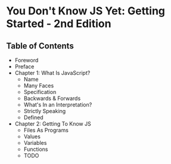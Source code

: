 # You Don't Know JS Yet: Getting Started - 2nd Edition

## Table of Contents

* Foreword
* Preface
* Chapter 1: What Is JavaScript?
	* Name
	* Many Faces
	* Specification
	* Backwards & Forwards
	* What's In an Interpretation?
    * Strictly Speaking
	* Defined
* Chapter 2: Getting To Know JS
	* Files As Programs
	* Values
	* Variables
	* Functions
	* TODO
